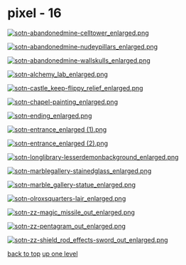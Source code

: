 # pixel - 16
[![sotn-abandonedmine-celltower_enlarged.png](/mobile/castlevania/zz%20pixel/sotn-abandonedmine-celltower_enlarged.png "sotn-abandonedmine-celltower_enlarged.png")](https://raw.githubusercontent.com/buckmanc/wallpapers/main/mobile/castlevania/zz%20pixel/sotn-abandonedmine-celltower_enlarged.png)

[![sotn-abandonedmine-nudeypillars_enlarged.png](/mobile/castlevania/zz%20pixel/sotn-abandonedmine-nudeypillars_enlarged.png "sotn-abandonedmine-nudeypillars_enlarged.png")](https://raw.githubusercontent.com/buckmanc/wallpapers/main/mobile/castlevania/zz%20pixel/sotn-abandonedmine-nudeypillars_enlarged.png)

[![sotn-abandonedmine-wallskulls_enlarged.png](/mobile/castlevania/zz%20pixel/sotn-abandonedmine-wallskulls_enlarged.png "sotn-abandonedmine-wallskulls_enlarged.png")](https://raw.githubusercontent.com/buckmanc/wallpapers/main/mobile/castlevania/zz%20pixel/sotn-abandonedmine-wallskulls_enlarged.png)

[![sotn-alchemy_lab_enlarged.png](/mobile/castlevania/zz%20pixel/sotn-alchemy_lab_enlarged.png "sotn-alchemy_lab_enlarged.png")](https://raw.githubusercontent.com/buckmanc/wallpapers/main/mobile/castlevania/zz%20pixel/sotn-alchemy_lab_enlarged.png)

[![sotn-castle_keep-flippy_relief_enlarged.png](/mobile/castlevania/zz%20pixel/sotn-castle_keep-flippy_relief_enlarged.png "sotn-castle_keep-flippy_relief_enlarged.png")](https://raw.githubusercontent.com/buckmanc/wallpapers/main/mobile/castlevania/zz%20pixel/sotn-castle_keep-flippy_relief_enlarged.png)

[![sotn-chapel-painting_enlarged.png](/mobile/castlevania/zz%20pixel/sotn-chapel-painting_enlarged.png "sotn-chapel-painting_enlarged.png")](https://raw.githubusercontent.com/buckmanc/wallpapers/main/mobile/castlevania/zz%20pixel/sotn-chapel-painting_enlarged.png)

[![sotn-ending_enlarged.png](/mobile/castlevania/zz%20pixel/sotn-ending_enlarged.png "sotn-ending_enlarged.png")](https://raw.githubusercontent.com/buckmanc/wallpapers/main/mobile/castlevania/zz%20pixel/sotn-ending_enlarged.png)

[![sotn-entrance_enlarged (1).png](/mobile/castlevania/zz%20pixel/sotn-entrance_enlarged%20(1).png "sotn-entrance_enlarged (1).png")](https://raw.githubusercontent.com/buckmanc/wallpapers/main/mobile/castlevania/zz%20pixel/sotn-entrance_enlarged%20(1).png)

[![sotn-entrance_enlarged (2).png](/mobile/castlevania/zz%20pixel/sotn-entrance_enlarged%20(2).png "sotn-entrance_enlarged (2).png")](https://raw.githubusercontent.com/buckmanc/wallpapers/main/mobile/castlevania/zz%20pixel/sotn-entrance_enlarged%20(2).png)

[![sotn-longlibrary-lesserdemonbackground_enlarged.png](/mobile/castlevania/zz%20pixel/sotn-longlibrary-lesserdemonbackground_enlarged.png "sotn-longlibrary-lesserdemonbackground_enlarged.png")](https://raw.githubusercontent.com/buckmanc/wallpapers/main/mobile/castlevania/zz%20pixel/sotn-longlibrary-lesserdemonbackground_enlarged.png)

[![sotn-marblegallery-stainedglass_enlarged.png](/mobile/castlevania/zz%20pixel/sotn-marblegallery-stainedglass_enlarged.png "sotn-marblegallery-stainedglass_enlarged.png")](https://raw.githubusercontent.com/buckmanc/wallpapers/main/mobile/castlevania/zz%20pixel/sotn-marblegallery-stainedglass_enlarged.png)

[![sotn-marble_gallery-statue_enlarged.png](/mobile/castlevania/zz%20pixel/sotn-marble_gallery-statue_enlarged.png "sotn-marble_gallery-statue_enlarged.png")](https://raw.githubusercontent.com/buckmanc/wallpapers/main/mobile/castlevania/zz%20pixel/sotn-marble_gallery-statue_enlarged.png)

[![sotn-olroxsquarters-lair_enlarged.png](/mobile/castlevania/zz%20pixel/sotn-olroxsquarters-lair_enlarged.png "sotn-olroxsquarters-lair_enlarged.png")](https://raw.githubusercontent.com/buckmanc/wallpapers/main/mobile/castlevania/zz%20pixel/sotn-olroxsquarters-lair_enlarged.png)

[![sotn-zz-magic_missile_out_enlarged.png](/mobile/castlevania/zz%20pixel/sotn-zz-magic_missile_out_enlarged.png "sotn-zz-magic_missile_out_enlarged.png")](https://raw.githubusercontent.com/buckmanc/wallpapers/main/mobile/castlevania/zz%20pixel/sotn-zz-magic_missile_out_enlarged.png)

[![sotn-zz-pentagram_out_enlarged.png](/mobile/castlevania/zz%20pixel/sotn-zz-pentagram_out_enlarged.png "sotn-zz-pentagram_out_enlarged.png")](https://raw.githubusercontent.com/buckmanc/wallpapers/main/mobile/castlevania/zz%20pixel/sotn-zz-pentagram_out_enlarged.png)

[![sotn-zz-shield_rod_effects-sword_out_enlarged.png](/mobile/castlevania/zz%20pixel/sotn-zz-shield_rod_effects-sword_out_enlarged.png "sotn-zz-shield_rod_effects-sword_out_enlarged.png")](https://raw.githubusercontent.com/buckmanc/wallpapers/main/mobile/castlevania/zz%20pixel/sotn-zz-shield_rod_effects-sword_out_enlarged.png)



[back to top](#)
[up one level](/mobile/castlevania/README.MD)
